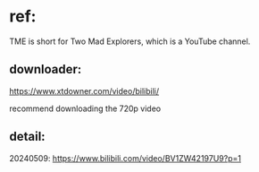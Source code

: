 # ref:

TME is short for Two Mad Explorers, which is a YouTube channel.

## downloader:

https://www.xtdowner.com/video/bilibili/

recommend downloading the 720p video

## detail:

20240509: https://www.bilibili.com/video/BV1ZW42197U9?p=1

